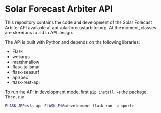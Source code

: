 # Solar Forecast Arbiter API

This repository contains the code and development of the Solar Forecast Arbiter
API available at api.solarforecastarbiter.org. At the moment, classes are
skeletons to aid in API design.


The API is built with Python and depends on the following libraries:
- Flask
- webargs
- marshmallow
- flask-talisman
- flask-seasurf
- apispec
- flask-rest-api


To run the API in development mode, first ``pip install -e`` the package. Then, run:

``` sh
FLASK_APP=sfa_api FLASK_ENV=development flask run -p <port>
```
